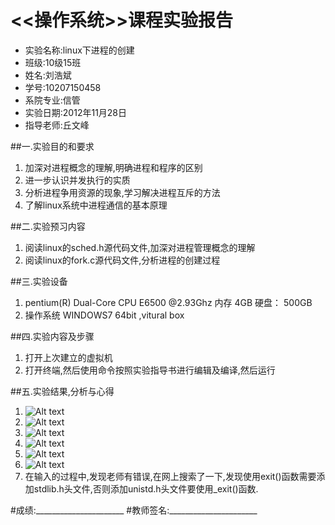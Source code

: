 <<操作系统>>课程实验报告
==

*  实验名称:linux下进程的创建
*  班级:10级15班
*  姓名:刘浩斌
*  学号:10207150458
*  系院专业:信管
*  实验日期:2012年11月28日
*  指导老师:丘文峰

##一.实验目的和要求
 1.  加深对进程概念的理解,明确进程和程序的区别
 2. 进一步认识并发执行的实质
 3. 分析进程争用资源的现象,学习解决进程互斥的方法
 4.  了解linux系统中进程通信的基本原理

##二.实验预习内容
1.  阅读linux的sched.h源代码文件,加深对进程管理概念的理解
2.  阅读linux的fork.c源代码文件,分析进程的创建过程

##三.实验设备
1.  pentium(R) Dual-Core CPU E6500 @2.93Ghz
              内存 4GB
              硬盘： 500GB
2.  操作系统 WINDOWS7 64bit ,vitural box

##四.实验内容及步骤
1.  打开上次建立的虚拟机
2.  打开终端,然后使用命令按照实验指导书进行编辑及编译,然后运行

##五.实验结果,分析与心得
1.  ![Alt text](http://a.hiphotos.baidu.com/album/s%3D550%3Bq%3D90%3Bc%3Dxiangce%2C100%2C100/sign=261cf5263a87e9504617f3692003227e/3bf33a87e950352a5640dfed5343fbf2b2118b36.jpg?referer=292454854fc2d562ab1fe4ddf5ec&x=.jpg)
2.  ![Alt text](http://g.hiphotos.baidu.com/album/s%3D550%3Bq%3D90%3Bc%3Dxiangce%2C100%2C100/sign=3717e94259ee3d6d26c687ce732d1c1f/279759ee3d6d55fbd4d18cc36d224f4a21a4ddc4.jpg?referer=50f91aecb6003af314ade8501bda&x=.jpg)
3.  ![Alt text](http://f.hiphotos.baidu.com/album/s%3D550%3Bq%3D90%3Bc%3Dxiangce%2C100%2C100/sign=78e01e1da786c9170c03523cf90601f2/d0c8a786c9177f3e8a2306e870cf3bc79e3d56c4.jpg?referer=7a011bd235fae6cd55a39f5192da&x=.jpg)
4.  ![Alt text](http://f.hiphotos.baidu.com/album/s%3D550%3Bq%3D90%3Bc%3Dxiangce%2C100%2C100/sign=78e01e1da786c9170c03523cf90601f2/d0c8a786c9177f3e8a2306e870cf3bc79e3d56c4.jpg?referer=7a011bd235fae6cd55a39f5192da&x=.jpg)
5.  ![Alt text](http://g.hiphotos.baidu.com/album/s%3D550%3Bq%3D90%3Bc%3Dxiangce%2C100%2C100/sign=2166ef71462309f7e36fad1742357dce/21a4462309f79052f60ebddb0cf3d7ca7acbd5c6.jpg?referer=7e149c96fbf2b211bd39b17e13dc&x=.jpg)
6.  ![Alt text](http://f.hiphotos.baidu.com/album/s%3D550%3Bq%3D90%3Bc%3Dxiangce%2C100%2C100/sign=5372dfed5343fbf2c12ca6268045bbbd/11385343fbf2b211063d7fabca8065380dd78ec0.jpg?referer=70f328c490ef76c689c5cf1beade&x=.jpg)
7.  在输入的过程中,发现老师有错误,在网上搜索了一下,发现使用exit()函数需要添加stdlib.h头文件,否则添加unistd.h头文件要使用_exit()函数.




#成绩:______________________ 
#教师签名:______________________

                   




